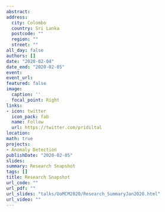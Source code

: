 ```yaml
---
abstract: 
address:
  city: Colombo
  country: Sri Lanka
  postcode: ""
  region: ""
  street: ""
all_day: false
authors: []
date: "2020-02-04"
date_end: "2020-02-05"
event: 
event_url: 
featured: false
image:
  caption: ''
  focal_point: Right
links:
- icon: twitter
  icon_pack: fab
  name: Follow
  url: https://twitter.com/pridiltal
location: 
math: true
projects:
- Anomaly Detection
publishDate: "2020-02-05"
slides: 
summary: Research Snapshot
tags: []
title: Research Snapshot
url_code: ""
url_pdf: ""
url_slides: "talks/UoMCM2020/Research_SummaryJan2020.html" 
url_video: ""
---
```



